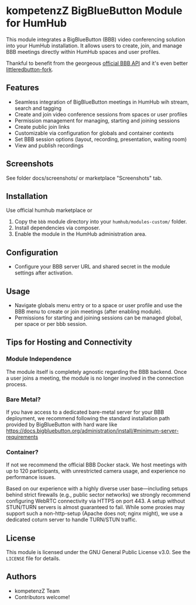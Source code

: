 # kompetenzZ BigBlueButton Module for HumHub

This module integrates a BigBlueButton (BBB) video conferencing solution into your HumHub installation. It allows users to create, join, and manage BBB meetings directly within HumHub spaces and user profiles.

Thankful to benefit from the georgeous [official BBB API](https://github.com/bigbluebutton/bigbluebutton-api-php) and it's even better [littleredbutton-fork](https://github.com/littleredbutton/bigbluebutton-api-php).

## Features
- Seamless integration of BigBlueButton meetings in HumHub wih stream, search and tagging
- Create and join video conference sessions from spaces or user profiles
- Permission management for managing, starting and joining sessions
- Create public join links
- Customizable via configuration for globals and container contexts
- Set BBB session options (layout, recording, presentation, waiting room)
- View and publish recordings

## Screenshots
See folder docs/screenshots/ or marketplace "Screenshots" tab.

## Installation
Use official humhub marketplace or

1. Copy the `bbb` module directory into your `humhub/modules-custom/` folder.
2. Install dependencies via composer.
3. Enable the module in the HumHub administration area.

## Configuration
- Configure your BBB server URL and shared secret in the module settings after activation.

## Usage
- Navigate globals menu entry or to a space or user profile and use the BBB menu to create or join meetings (after enabling module).
- Permissions for starting and joining sessions can be managed global, per space or per bbb session.

## Tips for Hosting and Connectivity 

### Module Independence
The module itself is completely agnostic regarding the BBB backend. Once a user joins a meeting, the module is no longer involved in the connection process.

### Bare Metal?
If you have access to a dedicated bare-metal server for your BBB deployment, we recommend following the standard installation path provided by BigBlueButton with hard ware like
https://docs.bigbluebutton.org/administration/install/#minimum-server-requirements 

### Container?
If not we recommend the official BBB Docker stack. We host meetings with up to 120 participants, with unrestricted camera usage, and experience no performance issues.

Based on our experience with a highly diverse user base—including setups behind strict firewalls (e.g., public sector networks) we strongly recommend configuring WebRTC connectivity via HTTPS on port 443. A setup without STUN/TURN servers is almost guaranteed to fail. While some proxies may support such a non-http-setup (Apache does not; nginx might), we use a dedicated coturn server to handle TURN/STUN traffic.

## License
This module is licensed under the GNU General Public License v3.0. See the `LICENSE` file for details.

## Authors
- kompetenzZ Team
- Contributors welcome!
